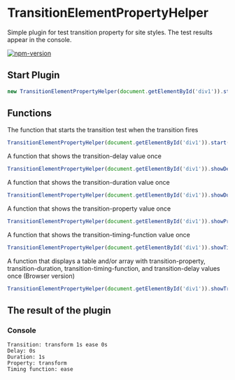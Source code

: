 # TransitionElementPropertyHelper
Simple plugin for test transition property for site styles. The test results appear in the console.

[![npm-version](https://img.shields.io/npm/v/transition-element-property-helper)](https://www.npmjs.com/package/transition-element-property-helper)


## Start Plugin

```javascript
new TransitionElementPropertyHelper(document.getElementById('div1')).start();
```

## Functions

The function that starts the transition test when the transition fires

```javascript
TransitionElementPropertyHelper(document.getElementById('div1')).start();
```

A function that shows the transition-delay value once

```javascript
TransitionElementPropertyHelper(document.getElementById('div1')).showDelay();
```

A function that shows the transition-duration value once

```javascript
TransitionElementPropertyHelper(document.getElementById('div1')).showDuration();
```

A function that shows the transition-property value once

```javascript
TransitionElementPropertyHelper(document.getElementById('div1')).showProperty();
```


A function that shows the transition-timing-function value once

```javascript
TransitionElementPropertyHelper(document.getElementById('div1')).showTimingFunction();
```

A function that displays a table and/or array with transition-property,
transition-duration, transition-timing-function, and transition-delay values once
(Browser version)

```javascript
TransitionElementPropertyHelper(document.getElementById('div1')).showTransitionTable();
```

## The result of the plugin
### Console
```
Transition: transform 1s ease 0s
Delay: 0s
Duration: 1s
Property: transform
Timing function: ease
```
